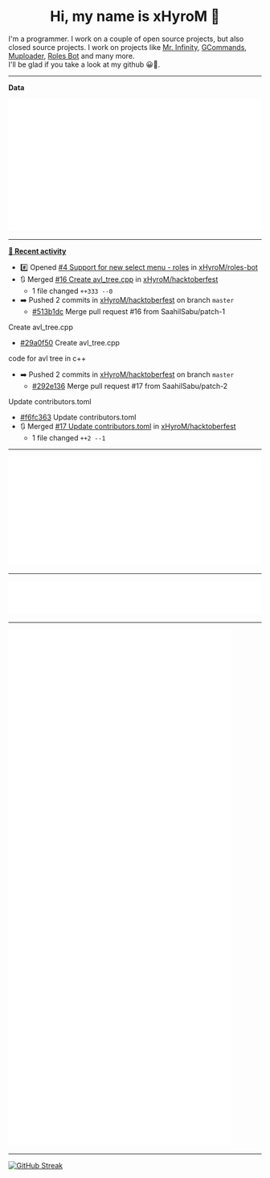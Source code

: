<p align="center">
    <!-- <img src="https://avatars.githubusercontent.com/u/56601352" width="192" alt="hyro's pfp" /> -->
    <h1 align="center">Hi, my name is xHyroM 👋</h1>
</p>

I'm a programmer. I work on a couple of open source projects, but also closed source projects. I work on projects like [Mr. Infinity](https://discord.com/oauth2/authorize?client_id=720321585625694239&scope=bot%20applications.commands&permissions=8&redirect_uri=https://blobs.gq/imanager&prompt=consent&response_type=code), [GCommands](https://github.com/Garlic-Team/GCommands), [Muploader](https://github.com/xHyroM/Muploader), [Roles Bot](https://github.com/xHyroM/roles-bot) and many more.  
I'll be glad if you take a look at my github 😀👀.

___
**Data**

<img src="https://github.com/xHyroM/xHyroM/blob/master/.cache/base.svg">

___

**[📰 Recent activity](https://github.com/xHyroM)**
* #️⃣ Opened [#4 Support for new select menu - roles](https://github.com/xHyroM/roles-bot/issues/4) in [xHyroM/roles-bot](https://github.com/xHyroM/roles-bot)
* 🔃 Merged [#16 Create avl_tree.cpp](https://github.com/xHyroM/hacktoberfest/pull/16) in [xHyroM/hacktoberfest](https://github.com/xHyroM/hacktoberfest)
  * 1 file changed `++333 --0`
* ➡️ Pushed 2 commits in [xHyroM/hacktoberfest](https://github.com/xHyroM/hacktoberfest) on branch `master`
  * [#513b1dc](https://github.com/xHyroM/hacktoberfest/commit/513b1dc) Merge pull request #16 from SaahilSabu/patch-1

Create avl_tree.cpp
  * [#29a0f50](https://github.com/xHyroM/hacktoberfest/commit/29a0f50) Create avl_tree.cpp

code for avl tree in c++
* ➡️ Pushed 2 commits in [xHyroM/hacktoberfest](https://github.com/xHyroM/hacktoberfest) on branch `master`
  * [#292e136](https://github.com/xHyroM/hacktoberfest/commit/292e136) Merge pull request #17 from SaahilSabu/patch-2

Update contributors.toml
  * [#f6fc363](https://github.com/xHyroM/hacktoberfest/commit/f6fc363) Update contributors.toml
* 🔃 Merged [#17 Update contributors.toml](https://github.com/xHyroM/hacktoberfest/pull/17) in [xHyroM/hacktoberfest](https://github.com/xHyroM/hacktoberfest)
  * 1 file changed `++2 --1`


___

<img src="https://github.com/xHyroM/xHyroM/blob/master/.cache/isocalendar.svg">

___

<img src="https://github.com/xHyroM/xHyroM/blob/master/.cache/languages.svg">

___

<img src="https://github.com/xHyroM/xHyroM/blob/master/.cache/achievements.svg">

___

[![GitHub Streak](https://github-readme-streak-stats.herokuapp.com?user=xHyroM&theme=dark&hide_border=true&date_format=M%20j%5B%2C%20Y%5D)](https://git.io/streak-stats)
